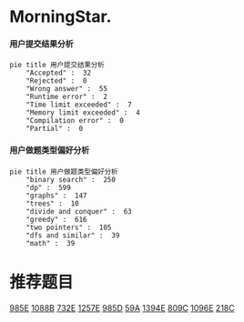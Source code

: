 # MorningStar.

<!-- tabs:start -->



#### **用户提交结果分析**

```mermaid
pie title 用户提交结果分析
    "Accepted" :  32
    "Rejected" :  0
    "Wrong answer" :  55
    "Runtime error" :  2
    "Time limit exceeded" :  7
    "Memory limit exceeded" :  4
    "Compilation error" :  0
    "Partial" :  0
```

#### **用户做题类型偏好分析**

```mermaid
pie title 用户做题类型偏好分析
    "binary search" :  250
    "dp" :  599
    "graphs" :  147
    "trees" :  10
    "divide and conquer" :  63
    "greedy" :  616
    "two pointers" :  105
    "dfs and similar" :  39
    "math" :  39
```



<!-- tabs:end -->
# 推荐题目
[985E](https://codeforces.com/contest/985/problem/E)
[1088B](https://codeforces.com/contest/1088/problem/B)
[732E](https://codeforces.com/contest/732/problem/E)
[1257E](https://codeforces.com/contest/1257/problem/E)
[985D](https://codeforces.com/contest/985/problem/D)
[59A](https://codeforces.com/contest/59/problem/A)
[1394E](https://codeforces.com/contest/1394/problem/E)
[809C](https://codeforces.com/contest/809/problem/C)
[1096E](https://codeforces.com/contest/1096/problem/E)
[218C](https://codeforces.com/contest/218/problem/C)
